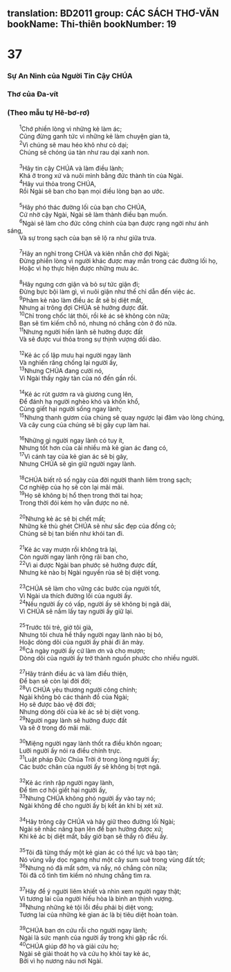 translation: BD2011
group: CÁC SÁCH THƠ-VĂN
bookName: Thi-thiên 
bookNumber: 19
-------

<div class="title"><h1>37</h1><h3>Sự An Ninh của Người Tin Cậy CHÚA</h3><h3>Thơ của Ða-vít</h3><h3>(Theo mẫu tự Hê-bơ-rơ)</h3></div>
<span class="verse thi_37_1">  <sup>1</sup>Chớ phiền lòng vì những kẻ làm ác;<br/>  Cũng đừng ganh tức vì những kẻ làm chuyện gian tà,<br/></span>
<span class="verse thi_37_2">  <sup>2</sup>Vì chúng sẽ mau héo khô như cỏ dại;<br/>  Chúng sẽ chóng úa tàn như rau dại xanh non.<br/><br/></span>
<span class="verse thi_37_3">  <sup>3</sup>Hãy tin cậy CHÚA và làm điều lành;<br/>  Khá ở trong xứ và nuôi mình bằng đức thành tín của Ngài.<br/></span>
<span class="verse thi_37_4">  <sup>4</sup>Hãy vui thỏa trong CHÚA,<br/>  Rồi Ngài sẽ ban cho bạn mọi điều lòng bạn ao ước.<br/><br/></span>
<span class="verse thi_37_5">  <sup>5</sup>Hãy phó thác đường lối của bạn cho CHÚA,<br/>  Cứ nhờ cậy Ngài, Ngài sẽ làm thành điều bạn muốn.<br/></span>
<span class="verse thi_37_6">  <sup>6</sup>Ngài sẽ làm cho đức công chính của bạn được rạng ngời như ánh sáng,<br/>  Và sự trong sạch của bạn sẽ lộ ra như giữa trưa.<br/><br/></span>
<span class="verse thi_37_7">  <sup>7</sup>Hãy an nghỉ trong CHÚA và kiên nhẫn chờ đợi Ngài;<br/>  Ðừng phiền lòng vì người khác được may mắn trong các đường lối họ,<br/>  Hoặc vì họ thực hiện được những mưu ác.<br/><br/></span>
<span class="verse thi_37_8">  <sup>8</sup>Hãy ngưng cơn giận và bỏ sự tức giận đi;<br/>  Ðừng bực bội làm gì, vì nuôi giận như thế chỉ dẫn đến việc ác.<br/></span>
<span class="verse thi_37_9">  <sup>9</sup>Phàm kẻ nào làm điều ác ắt sẽ bị diệt mất,<br/>  Nhưng ai trông đợi CHÚA sẽ hưởng được đất.<br/></span>
<span class="verse thi_37_10">  <sup>10</sup>Chỉ trong chốc lát thôi, rồi kẻ ác sẽ không còn nữa;<br/>  Bạn sẽ tìm kiếm chỗ nó, nhưng nó chẳng còn ở đó nữa.<br/></span>
<span class="verse thi_37_11">  <sup>11</sup>Nhưng người hiền lành sẽ hưởng được đất<br/>  Và sẽ được vui thỏa trong sự thịnh vượng dồi dào.<br/><br/></span>
<span class="verse thi_37_12">  <sup>12</sup>Kẻ ác cố lập mưu hại người ngay lành<br/>  Và nghiến răng chống lại người ấy,<br/></span>
<span class="verse thi_37_13">  <sup>13</sup>Nhưng CHÚA đang cười nó,<br/>  Vì Ngài thấy ngày tàn của nó đến gần rồi.<br/><br/></span>
<span class="verse thi_37_14">  <sup>14</sup>Kẻ ác rút gươm ra và giương cung lên,<br/>  Ðể đánh hạ người nghèo khó và khốn khổ,<br/>  Cùng giết hại người sống ngay lành;<br/></span>
<span class="verse thi_37_15">  <sup>15</sup>Nhưng thanh gươm của chúng sẽ quay ngược lại đâm vào lòng chúng,<br/>  Và cây cung của chúng sẽ bị gãy cụp làm hai.<br/><br/></span>
<span class="verse thi_37_16">  <sup>16</sup>Những gì người ngay lành có tuy ít,<br/>  Nhưng tốt hơn của cải nhiều mà kẻ gian ác đang có,<br/></span>
<span class="verse thi_37_17">  <sup>17</sup>Vì cánh tay của kẻ gian ác sẽ bị gãy,<br/>  Nhưng CHÚA sẽ gìn giữ người ngay lành.<br/><br/></span>
<span class="verse thi_37_18">  <sup>18</sup>CHÚA biết rõ số ngày của đời người thanh liêm trong sạch;<br/>  Cơ nghiệp của họ sẽ còn lại mãi mãi.<br/></span>
<span class="verse thi_37_19">  <sup>19</sup>Họ sẽ không bị hổ thẹn trong thời tai họa;<br/>  Trong thời đói kém họ vẫn được no nê.<br/><br/></span>
<span class="verse thi_37_20">  <sup>20</sup>Nhưng kẻ ác sẽ bị chết mất;<br/>  Những kẻ thù ghét CHÚA sẽ như sắc đẹp của đồng cỏ;<br/>  Chúng sẽ bị tan biến như khói tan đi.<br/><br/></span>
<span class="verse thi_37_21">  <sup>21</sup>Kẻ ác vay mượn rồi không trả lại,<br/>  Còn người ngay lành rộng rãi ban cho,<br/></span>
<span class="verse thi_37_22">  <sup>22</sup>Vì ai được Ngài ban phước sẽ hưởng được đất,<br/>  Nhưng kẻ nào bị Ngài nguyền rủa sẽ bị diệt vong.<br/><br/></span>
<span class="verse thi_37_23">  <sup>23</sup>CHÚA sẽ làm cho vững các bước của người tốt,<br/>  Vì Ngài ưa thích đường lối của người ấy.<br/></span>
<span class="verse thi_37_24">  <sup>24</sup>Nếu người ấy có vấp, người ấy sẽ không bị ngã dài,<br/>  Vì CHÚA sẽ nắm lấy tay người ấy giữ lại.<br/><br/></span>
<span class="verse thi_37_25">  <sup>25</sup>Trước tôi trẻ, giờ tôi già,<br/>  Nhưng tôi chưa hề thấy người ngay lành nào bị bỏ,<br/>  Hoặc dòng dõi của người ấy phải đi ăn mày.<br/></span>
<span class="verse thi_37_26">  <sup>26</sup>Cả ngày người ấy cứ làm ơn và cho mượn;<br/>  Dòng dõi của người ấy trở thành nguồn phước cho nhiều người.<br/><br/></span>
<span class="verse thi_37_27">  <sup>27</sup>Hãy tránh điều ác và làm điều thiện,<br/>  Ðể bạn sẽ còn lại đời đời;<br/></span>
<span class="verse thi_37_28">  <sup>28</sup>Vì CHÚA yêu thương người công chính;<br/>  Ngài không bỏ các thánh đồ của Ngài;<br/>  Họ sẽ được bảo vệ đời đời;<br/>  Nhưng dòng dõi của kẻ ác sẽ bị diệt vong.<br/></span>
<span class="verse thi_37_29">  <sup>29</sup>Người ngay lành sẽ hưởng được đất<br/>  Và sẽ ở trong đó mãi mãi.<br/><br/></span>
<span class="verse thi_37_30">  <sup>30</sup>Miệng người ngay lành thốt ra điều khôn ngoan;<br/>  Lưỡi người ấy nói ra điều chính trực.<br/></span>
<span class="verse thi_37_31">  <sup>31</sup>Luật pháp Ðức Chúa Trời ở trong lòng người ấy;<br/>  Các bước chân của người ấy sẽ không bị trợt ngã.<br/><br/></span>
<span class="verse thi_37_32">  <sup>32</sup>Kẻ ác rình rập người ngay lành,<br/>  Ðể tìm cơ hội giết hại người ấy,<br/></span>
<span class="verse thi_37_33">  <sup>33</sup>Nhưng CHÚA không phó người ấy vào tay nó;<br/>  Ngài không để cho người ấy bị kết án khi bị xét xử.<br/><br/></span>
<span class="verse thi_37_34">  <sup>34</sup>Hãy trông cậy CHÚA và hãy giữ theo đường lối Ngài;<br/>  Ngài sẽ nhấc nâng bạn lên để bạn hưởng được xứ;<br/>  Khi kẻ ác bị diệt mất, bấy giờ bạn sẽ thấy rõ điều ấy.<br/><br/></span>
<span class="verse thi_37_35">  <sup>35</sup>Tôi đã từng thấy một kẻ gian ác có thế lực và bạo tàn;<br/>  Nó vùng vẫy dọc ngang như một cây sum suê trong vùng đất tốt;<br/></span>
<span class="verse thi_37_36">  <sup>36</sup>Nhưng nó đã mất sớm, và nầy, nó chẳng còn nữa;<br/>  Tôi đã cố tình tìm kiếm nó nhưng chẳng tìm ra.<br/><br/></span>
<span class="verse thi_37_37">  <sup>37</sup>Hãy để ý người liêm khiết và nhìn xem người ngay thật;<br/>  Vì tương lai của người hiếu hòa là bình an thịnh vượng.<br/></span>
<span class="verse thi_37_38">  <sup>38</sup>Nhưng những kẻ tội lỗi đều phải bị diệt vong;<br/>  Tương lai của những kẻ gian ác là bị tiêu diệt hoàn toàn.<br/><br/></span>
<span class="verse thi_37_39">  <sup>39</sup>CHÚA ban ơn cứu rỗi cho người ngay lành;<br/>  Ngài là sức mạnh của người ấy trong khi gặp rắc rối.<br/></span>
<span class="verse thi_37_40">  <sup>40</sup>CHÚA giúp đỡ họ và giải cứu họ;<br/>  Ngài sẽ giải thoát họ và cứu họ khỏi tay kẻ ác,<br/>  Bởi vì họ nương náu nơi Ngài.<br/></span>
